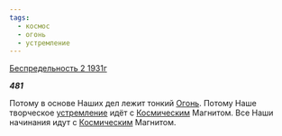 ```yaml
---
tags:
  - космос
  - огонь
  - устремление
---
```

[Беспредельность 2 1931г](https://127.0.0.1:4002/agni/1931)

___481___

Потому в основе Наших дел лежит тонкий [Огонь](../../../tags/#огонь). Потому Наше творческое [устремление](../../../tags/#устремление) идёт с [Космическим](../../../tags/#космос) Магнитом. Все Наши начинания идут с [Космическим](../../../tags/#космос) Магнитом.   

